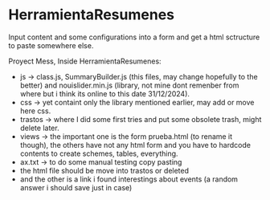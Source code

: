 # HerramientaResumenes
Input content and some configurations into a form and get a html sctructure to paste somewhere else.


Proyect Mess, 
Inside HerramientaResumenes:

- js -> class.js, SummaryBuilder.js (this files, may change hopefully to the better) and nouislider.min.js (library, not mine dont remenber from where but i think its online to this date 31/12/2024).
- css -> yet containt only the library mentioned earlier, may add or move here css.
- trastos -> where I did some first tries and put some obsolete trash, might delete later.
- views -> the important one is the form prueba.html (to rename it though), the others have not any html form and you have to hardcode contents to create schemes, tables, everything.
- ax.txt -> to do some manual testing copy pasting
- the html file should be move into trastos or deleted
- and the other is a link i found interestings about events (a random answer i should save just in case)
